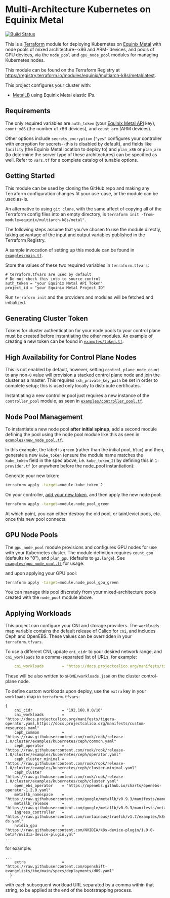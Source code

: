 # Multi-Architecture Kubernetes on Equinix Metal

[![Build Status](https://github.com/equinix/terraform-metal-multiarch-k8s/workflows/Integration%20Tests/badge.svg)](https://github.com/equinix/terraform-metal-multiarch-k8s/workflows/Integration%20Tests/)

This is a [Terraform](https://registry.terraform.io/providers/equinix/metal/latest/docs) module for deploying Kubernetes on [Equinix Metal](https://metal.equinix.com) with node pools of mixed architecture--x86 and ARM- devices, and pools of GPU devices, via the `node_pool` and `gpu_node_pool` modules for managing Kubernetes nodes.  

This module can be found on the Terraform Registry at <https://registry.terraform.io/modules/equinix/multiarch-k8s/metal/latest>.

This project configures your cluster with:

- [MetalLB](https://metallb.universe.tf/) using Equinix Metal elastic IPs.

## Requirements

The only required variables are `auth_token` (your [Equinix Metal API](https://metal.equinix.com/developers/api/) key), `count_x86` (the number of x86 devices), and `count_arm` (ARM devices).

Other options include `secrets_encryption` (`"yes"` configures your controller with encryption for secrets--this is disabled by default), and fields like `facility` (the Equinix Metal location to deploy to) and `plan_x86` or `plan_arm` (to determine the server type of these architectures) can be specified as well. Refer to `vars.tf` for a complete catalog of tunable options.

## Getting Started

This module can be used by cloning the GitHub repo and making any Terraform configuration changes fit your use-case, or the module can be used as-is.

An alternative to using `git clone`, with the same affect of copying all of the Terraform config files into an empty directory, is `terraform init -from-module=equinix/multiarch-k8s/metal"`.

The following steps assume that you've chosen to use the module directly, taking advantage of the input and output variables published in the Terraform Registry.

A sample invocation of setting up this module can be found in [`examples/main.tf`](examples/main.tf).

Store the values of these two required variables in `terraform.tfvars`:

```hcl
# terraform.tfvars are used by default
# Do not check this into to source control
auth_token = "your Equinix Metal API Token"
project_id = "your Equinix Metal Project ID"
```

Run `terraform init` and the providers and modules will be fetched and initialized.

## Generating Cluster Token

Tokens for cluster authentication for your node pools to your control plane must be created before instantiating the other modules. An example of creating a new token can be found in [`examples/token.tf`](examples/token.tf).

## High Availability for Control Plane Nodes

This is not enabled by default, however, setting `control_plane_node_count` to any non-`0` value will provision a stacked control plane node and join the cluster as a master. This requires `ssh_private_key_path` be set in order to complete setup; this is used only locally to distribute certificates.

Instantiating a new controller pool just requires a new instance of the `controller_pool` module, as seen in [`examples/controller_pool.tf`](examples/controller_pool.tf).

## Node Pool Management

To instantiate a new node pool **after initial spinup**, add a second module defining the pool using the node pool module like this as seen in [`examples/new_node_pool.tf`](examples/new_node_pool.tf).

In this example, the label is `green` (rather than the initial pool, `blue`) and then, generate a new `kube_token` (ensure the module name matches the `kube_token` field in the spec above, i.e. `kube_token_2`) by defining this in `1-provider.tf` (or anywhere before the node_pool instantiation):

Generate your new token:

```sh
terraform apply -target=module.kube_token_2
```

On your controller, [add your new token](https://kubernetes.io/docs/reference/setup-tools/kubeadm/kubeadm-token/#cmd-token-create), and then apply the new node pool:

```sh
terraform apply -target=module.node_pool_green
```

At which point, you can either destroy the old pool, or taint/evict pods, etc. once this new pool connects.

## GPU Node Pools

The `gpu_node_pool` module provisions and configures GPU nodes for use with your Kubernetes cluster. The module definition requires `count_gpu` (defaults to "0"), and `plan_gpu` (defaults to `g2.large`). See [`examples/gpu_node_pool.tf`](examples/gpu_node_pool.tf) for usage.

and upon applying your GPU pool:

```bash
terraform apply -target=module.node_pool_gpu_green
```

You can manage this pool discretely from your mixed-architecture pools created with the `node_pool` module above.

## Applying Workloads

This project can configure your CNI and storage providers. The `workloads` map variable contains the default release of Calico for `cni`, and includes Ceph and OpenEBS. These values can be overridden in your `terraform.tfvars`. 

To use a different CNI, update `cni_cidr` to your desired network range, and `cni_workloads` to a comma-separated list of URLs, for example:

```yaml
    cni_workloads        = "https://docs.projectcalico.org/manifests/tigera-operator.yaml,https://docs.projectcalico.org/manifests/custom-resources.yaml"
```

These will be also written to `$HOME/workloads.json` on the cluster control-plane node. 

To define custom workloads upon deploy, use the `extra` key in your `workloads` map in `terraform.tfvars`:

```hcl
{
    cni_cidr             = "192.168.0.0/16"
    cni_workloads        = "https://docs.projectcalico.org/manifests/tigera-operator.yaml,https://docs.projectcalico.org/manifests/custom-resources.yaml"
    ceph_common          = "https://raw.githubusercontent.com/rook/rook/release-1.0/cluster/examples/kubernetes/ceph/common.yaml"
    ceph_operator        = "https://raw.githubusercontent.com/rook/rook/release-1.0/cluster/examples/kubernetes/ceph/operator.yaml"
    ceph_cluster_minimal = "https://raw.githubusercontent.com/rook/rook/release-1.0/cluster/examples/kubernetes/ceph/cluster-minimal.yaml"
    ceph_cluster         = "https://raw.githubusercontent.com/rook/rook/release-1.0/cluster/examples/kubernetes/ceph/cluster.yaml"
    open_ebs_operator    = "https://openebs.github.io/charts/openebs-operator-1.2.0.yaml"
    metallb_namespace    = "https://raw.githubusercontent.com/google/metallb/v0.9.3/manifests/namespace.yaml"
    metallb_release      = "https://raw.githubusercontent.com/google/metallb/v0.9.3/manifests/metallb.yaml"
    ingress_controller   = "https://raw.githubusercontent.com/containous/traefik/v1.7/examples/k8s/traefik-ds.yaml"
    nvidia_gpu           = "https://raw.githubusercontent.com/NVIDIA/k8s-device-plugin/1.0.0-beta4/nvidia-device-plugin.yml"
...
```

for example:

```hcl
...
    extra                = "https://raw.githubusercontent.com/openshift-evangelists/kbe/main/specs/deployments/d09.yaml"
  }
```

  with each subsequent workload URL separated by a comma within that string, to be applied at the end of the bootstrapping process.

